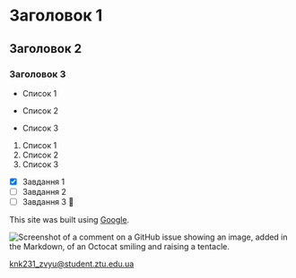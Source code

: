 ﻿# Заголовок 1
## Заголовок 2
### Заголовок 3

- Список 1
* Список 2
+ Список 3

1. Список 1
2. Список 2
3. Список 3

- [x] Завдання 1
- [ ] Завдання 2
- [ ] Завдання 3 :tada:

This site was built using [Google](https://www.google.com.ua/).

![Screenshot of a comment on a GitHub issue showing an image, added in the Markdown, of an Octocat smiling and raising a tentacle.](https://upload.wikimedia.org/wikipedia/commons/0/08/Sana_Commerce_Logo.png)

knk231_zvyu@student.ztu.edu.ua